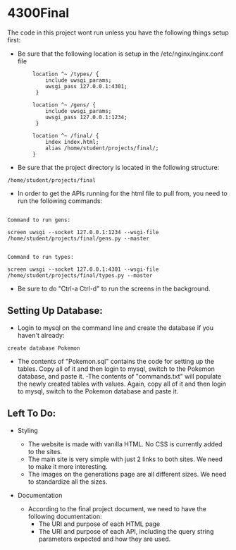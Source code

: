 # 4300Final

The code in this project wont run unless you have the following things setup first:

- Be sure that the following location is setup in the /etc/nginx/nginx.conf file
```
        location ^~ /types/ {
            include uwsgi_params;
            uwsgi_pass 127.0.0.1:4301;
         }

        location ^~ /gens/ {
            include uwsgi_params;
            uwsgi_pass 127.0.0.1:1234;
         }

        location ^~ /final/ {
            index index.html;
            alias /home/student/projects/final/;
        }

```

- Be sure that the project directory is located in the following structure:
```
/home/student/projects/final
```

- In order to get the APIs running for the html file to pull from, you need to run the following commands:
```

Command to run gens:

screen uwsgi --socket 127.0.0.1:1234 --wsgi-file /home/student/projects/final/gens.py --master


Command to run types:

screen uwsgi --socket 127.0.0.1:4301 --wsgi-file /home/student/projects/final/types.py --master

```
- Be sure to do "Ctrl-a Ctrl-d" to run the screens in the background. 

## Setting Up Database:

- Login to mysql on the command line and create the database if you haven't already:

```
create database Pokemon

```
- The contents of "Pokemon.sql" contains the code for setting up the tables. Copy all of it and then login to mysql, switch to the Pokemon database, and paste it. 
-The contents of "commands.txt" will populate the newly created tables with values. Again, copy all of it and then login to mysql, switch to the Pokemon database and paste it. 

## Left To Do:

- Styling
  - The website is made with vanilla HTML. No CSS is currently added to the sites. 
  - The	main site is very simple with just 2 links to both sites. We need to make it more interesting.
  - The	images on the generations page are all different sizes. We need to standardize all the sizes.

- Documentation
  - According to the final project document, we need to have the following documentation:
    - The URI and purpose of each HTML page
    - The URI and purpose of each API, including the query string parameters expected and how they are used.


